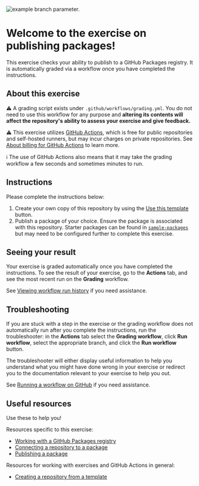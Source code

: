 ![example branch parameter.](https://github.com/Zohair-Amravatiwala/gh-exercice-publixh-pkg/actions/workflows/grading.yml/badge.svg?branch=main)

# Welcome to the exercise on publishing packages!

This exercise checks your ability to publish to a GitHub Packages registry. It is automatically graded via a workflow once you have completed the instructions.

## About this exercise

:warning: A grading script exists under `.github/workflows/grading.yml`. You do not need to use this workflow for any purpose and **altering its contents will affect the repository's ability to assess your exercise and give feedback.**

:warning: This exercise utilizes [GitHub Actions](https://docs.github.com/en/actions), which is free for public repositories and self-hosted runners, but may incur charges on private repositories. See [About billing for GitHub Actions](https://docs.github.com/en/billing/managing-billing-for-github-actions/about-billing-for-github-actions) to learn more.

:information_source: The use of GitHub Actions also means that it may take the grading workflow a few seconds and sometimes minutes to run.

## Instructions

<!-- Specific instructions for your exercise -->

Please complete the instructions below:

1. Create your own copy of this repository by using the [Use this template](https://docs.github.com/en/github/creating-cloning-and-archiving-repositories/creating-a-repository-from-a-template#creating-a-repository-from-a-template) button.
2. Publish a package of your choice. Ensure the package is associated with this repository. Starter packages can be found in [`sample-packages`](sample-packages/) but may need to be configured further to complete this exercise. 

<!-- Add your steps below starting with step 2 -->

## Seeing your result

Your exercise is graded automatically once you have completed the instructions. To see the result of your exercise, go to the **Actions** tab, and see the most recent run on the **Grading** workflow. <!-- specify expected Looking Glass display_type --><!-- specific place to look -->

<!-- Display types:
- actions
- issues
 -->

See [Viewing workflow run history](https://docs.github.com/en/actions/monitoring-and-troubleshooting-workflows/viewing-workflow-run-history) if you need assistance.

## Troubleshooting

If you are stuck with a step in the exercise or the grading workflow does not automatically run after you complete the instructions, run the troubleshooter: in the **Actions** tab select the **Grading workflow**, click **Run workflow**, select the appropriate branch, and click the **Run workflow** button.

The troubleshooter will either display useful information to help you understand what you might have done wrong in your exercise or redirect you to the documentation relevant to your exercise to help you out.

See [Running a workflow on GitHub](https://docs.github.com/en/actions/managing-workflow-runs/manually-running-a-workflow#running-a-workflow) if you need assistance.

## Useful resources

Use these to help you!

Resources specific to this exercise:

<!-- - Add further resources for the learner -->

- [Working with a GitHub Packages registry](https://docs.github.com/en/packages/working-with-a-github-packages-registry)
- [Connecting a repository to a package](https://docs.github.com/en/packages/learn-github-packages/connecting-a-repository-to-a-package)
- [Publishing a package](https://docs.github.com/en/packages/learn-github-packages/publishing-a-package)

Resources for working with exercises and GitHub Actions in general:

- [Creating a repository from a template](https://docs.github.com/en/github/creating-cloning-and-archiving-repositories/creating-a-repository-from-a-template)
